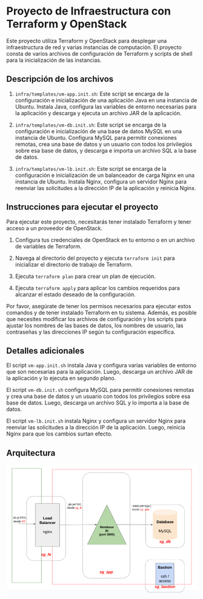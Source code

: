 # Proyecto de Infraestructura con Terraform y OpenStack

Este proyecto utiliza Terraform y OpenStack para desplegar una infraestructura de red y varias instancias de computación. El proyecto consta de varios archivos de configuración de Terraform y scripts de shell para la inicialización de las instancias.

## Descripción de los archivos

1. `infra/templates/vm-app.init.sh`: Este script se encarga de la configuración e inicialización de una aplicación Java en una instancia de Ubuntu. Instala Java, configura las variables de entorno necesarias para la aplicación y descarga y ejecuta un archivo JAR de la aplicación.

2. `infra/templates/vm-db.init.sh`: Este script se encarga de la configuración e inicialización de una base de datos MySQL en una instancia de Ubuntu. Configura MySQL para permitir conexiones remotas, crea una base de datos y un usuario con todos los privilegios sobre esa base de datos, y descarga e importa un archivo SQL a la base de datos.

3. `infra/templates/vm-lb.init.sh`: Este script se encarga de la configuración e inicialización de un balanceador de carga Nginx en una instancia de Ubuntu. Instala Nginx, configura un servidor Nginx para reenviar las solicitudes a la dirección IP de la aplicación y reinicia Nginx.


## Instrucciones para ejecutar el proyecto

Para ejecutar este proyecto, necesitarás tener instalado Terraform y tener acceso a un proveedor de OpenStack.

1. Configura tus credenciales de OpenStack en tu entorno o en un archivo de variables de Terraform.

2. Navega al directorio del proyecto y ejecuta `terraform init` para inicializar el directorio de trabajo de Terraform.

3. Ejecuta `terraform plan` para crear un plan de ejecución.

4. Ejecuta `terraform apply` para aplicar los cambios requeridos para alcanzar el estado deseado de la configuración.

Por favor, asegúrate de tener los permisos necesarios para ejecutar estos comandos y de tener instalado Terraform en tu sistema. Además, es posible que necesites modificar los archivos de configuración y los scripts para ajustar los nombres de las bases de datos, los nombres de usuario, las contraseñas y las direcciones IP según tu configuración específica.

## Detalles adicionales

El script `vm-app.init.sh` instala Java y configura varias variables de entorno que son necesarias para la aplicación. Luego, descarga un archivo JAR de la aplicación y lo ejecuta en segundo plano.

El script `vm-db.init.sh` configura MySQL para permitir conexiones remotas y crea una base de datos y un usuario con todos los privilegios sobre esa base de datos. Luego, descarga un archivo SQL y lo importa a la base de datos.

El script `vm-lb.init.sh` instala Nginx y configura un servidor Nginx para reenviar las solicitudes a la dirección IP de la aplicación. Luego, reinicia Nginx para que los cambios surtan efecto.

## Arquitectura

![Diagrama_despliegue](doc/architecture.png)
